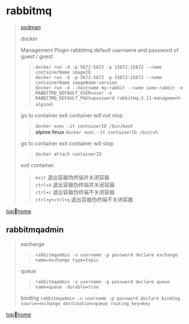 # rabbitmq

> [podman](podman.md#rabbitmq)
>
> docker
>
> Management Plugin rabbitmq default username and password of guest / guest
> > `docker run -d -p 5672:5672 -p 15672:15672 --name containerName imageID`\
> > `docker run -d -p 5672:5672 -p 15672:15672 --name containerName imageName:version`\
> > `docker run -d --hostname my-rabbit --name some-rabbit -e RABBITMQ_DEFAULT_USER=user -e RABBITMQ_DEFAULT_PASS=password rabbitmq:3.11-management-alpine`\
>
> go to container exit container will not stop
> > `docker exec -it containerID /bin/bash`\
> > **alpine linux** `docker exec -it containerID /bin/sh`
>
> go to container exit container will stop
> > `docker attach containerID`
>
> exit container
> > `exit` 退出容器伪终端并关闭容器\
> > `ctrl+d` 退出容器伪终端并关闭容器\
> > `ctrl+c` 退出容器伪终端不关闭容器\
> > `ctrl+p+ctrl+q` 退出容器伪终端不关闭容器

[top](#rabbitmq)🚦[home](index.md#archlinux)

## rabbitmqadmin

> exchange
> > `rabbitmqadmin -u username -p password declare exchange name=exchange type=topic`
>
> queue
> > `rabbitmqadmin -u username -p password declare queue name=queue  durable=true`
>
> binding
> `rabbitmqadmin -u username -p password declare binding source=exchange destination=queue routing_key=key`

[top](#rabbitmq)🚦[home](index.md#archlinux)
